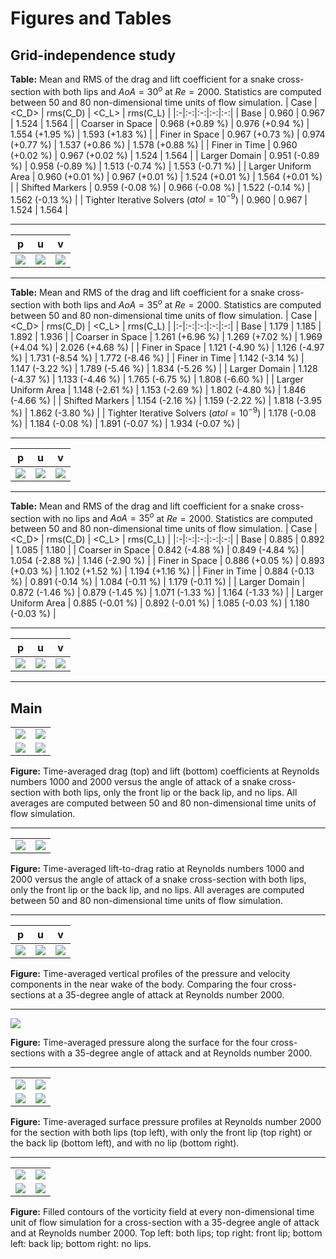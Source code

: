 # Figures and Tables

## Grid-independence study

**Table:** Mean and RMS of the drag and lift coefficient for a snake cross-section with both lips and $AoA = 30^o$ at $Re = 2000$. Statistics are computed between 50 and 80 non-dimensional time units of flow simulation.
| Case | <C_D> | rms(C_D) | <C_L> | rms(C_L) |
|:-|:-:|:-:|:-:|:-:|
| Base | 0.960 | 0.967 | 1.524 | 1.564 |
| Coarser in Space | 0.968 (+0.89 %) | 0.976 (+0.94 %) | 1.554 (+1.95 %) | 1.593 (+1.83 %) |
| Finer in Space | 0.967 (+0.73 %) | 0.974 (+0.77 %) | 1.537 (+0.86 %) | 1.578 (+0.88 %) |
| Finer in Time | 0.960 (+0.02 %) | 0.967 (+0.02 %) | 1.524 | 1.564 |
| Larger Domain | 0.951 (-0.89 %) | 0.958 (-0.89 %) | 1.513 (-0.74 %) | 1.553 (-0.71 %) |
| Larger Uniform Area | 0.960 (+0.01 %) | 0.967 (+0.01 %) | 1.524 (+0.01 %) | 1.564 (+0.01 %) |
| Shifted Markers | 0.959 (-0.08 %) | 0.966 (-0.08 %) | 1.522 (-0.14 %) | 1.562 (-0.13 %) |
| Tighter Iterative Solvers ($atol = 10^{-9}$) | 0.960 | 0.967 | 1.524 | 1.564 |

---

| p | u | v |
|:-:|:-:|:-:|
| ![](runs/independence/2k30/figures/p_profiles_compare_dx_dt.png) | ![](runs/independence/2k30/figures/u_profiles_compare_dx_dt.png) | ![](runs/independence/2k30/figures/v_profiles_compare_dx_dt.png) |

---

**Table:** Mean and RMS of the drag and lift coefficient for a snake cross-section with both lips and $AoA = 35^o$ at $Re = 2000$. Statistics are computed between 50 and 80 non-dimensional time units of flow simulation.
| Case | <C_D> | rms(C_D) | <C_L> | rms(C_L) |
|:-|:-:|:-:|:-:|:-:|
| Base | 1.179 | 1.185 | 1.892 | 1.936 |
| Coarser in Space | 1.261 (+6.96 %) | 1.269 (+7.02 %) | 1.969 (+4.04 %) | 2.026 (+4.68 %) |
| Finer in Space | 1.121 (-4.90 %) | 1.126 (-4.97 %) | 1.731 (-8.54 %) | 1.772 (-8.46 %) |
| Finer in Time | 1.142 (-3.14 %) | 1.147 (-3.22 %) | 1.789 (-5.46 %) | 1.834 (-5.26 %) |
| Larger Domain | 1.128 (-4.37 %) | 1.133 (-4.46 %) | 1.765 (-6.75 %) | 1.808 (-6.60 %) |
| Larger Uniform Area | 1.148 (-2.61 %) | 1.153 (-2.69 %) | 1.802 (-4.80 %) | 1.846 (-4.66 %) |
| Shifted Markers | 1.154 (-2.16 %) | 1.159 (-2.22 %) | 1.818 (-3.95 %) | 1.862 (-3.80 %) |
| Tighter Iterative Solvers ($atol = 10^{-9}$) | 1.178 (-0.08 %) | 1.184 (-0.08 %) | 1.891 (-0.07 %) | 1.934 (-0.07 %) |

---

| p | u | v |
|:-:|:-:|:-:|
| ![](runs/independence/2k35/figures/p_profiles_compare_dx_dt.png) | ![](runs/independence/2k35/figures/u_profiles_compare_dx_dt.png) | ![](runs/independence/2k35/figures/v_profiles_compare_dx_dt.png) |

---

**Table:** Mean and RMS of the drag and lift coefficient for a snake cross-section with no lips and $AoA = 35^o$ at $Re = 2000$. Statistics are computed between 50 and 80 non-dimensional time units of flow simulation.
| Case | <C_D> | rms(C_D) | <C_L> | rms(C_L) |
|:-|:-:|:-:|:-:|:-:|
| Base | 0.885 | 0.892 | 1.085 | 1.180 |
| Coarser in Space | 0.842 (-4.88 %) | 0.849 (-4.84 %) | 1.054 (-2.88 %) | 1.146 (-2.90 %) |
| Finer in Space | 0.886 (+0.05 %) | 0.893 (+0.03 %) | 1.102 (+1.52 %) | 1.194 (+1.16 %) |
| Finer in Time | 0.884 (-0.13 %) | 0.891 (-0.14 %) | 1.084 (-0.11 %) | 1.179 (-0.11 %) |
| Larger Domain | 0.872 (-1.46 %) | 0.879 (-1.45 %) | 1.071 (-1.33 %) | 1.164 (-1.33 %) |
| Larger Uniform Area | 0.885 (-0.01 %) | 0.892 (-0.01 %) | 1.085 (-0.03 %) | 1.180 (-0.03 %) |

---

| p | u | v |
|:-:|:-:|:-:|
| ![](runs/independence/2k35-nolips/figures/p_profiles_compare_dx_dt.png) | ![](runs/independence/2k35-nolips/figures/u_profiles_compare_dx_dt.png) | ![](runs/independence/2k35-nolips/figures/v_profiles_compare_dx_dt.png) |

---

## Main

|  |  |
|:-:|:-:|
| ![](runs/Re1000/figures/avg_drag_coefficients_vs_aoa.png) | ![](runs/Re2000/figures/avg_drag_coefficients_vs_aoa.png) |
| ![](runs/Re1000/figures/avg_lift_coefficients_vs_aoa.png) | ![](runs/Re2000/figures/avg_lift_coefficients_vs_aoa.png) |

**Figure:** Time-averaged drag (top) and lift (bottom) coefficients at Reynolds numbers $1000$ and $2000$ versus the angle of attack of a snake cross-section with both lips, only the front lip or the back lip, and no lips. All averages are computed between 50 and 80 non-dimensional time units of flow simulation.

---

|  |  |
|:-:|:-:|
| ![](runs/Re1000/figures/avg_lift_drag_ratio_vs_aoa.png) | ![](runs/Re2000/figures/avg_lift_drag_ratio_vs_aoa.png) |

**Figure:** Time-averaged lift-to-drag ratio at Reynolds numbers $1000$ and $2000$ versus the angle of attack of a snake cross-section with both lips, only the front lip or the back lip, and no lips. All averages are computed between 50 and 80 non-dimensional time units of flow simulation.

---

| p | u | v |
|:-:|:-:|:-:|
| ![](runs/Re2000/figures/p_profiles_2k35.png) | ![](runs/Re2000/figures/u_profiles_2k35.png) | ![](runs/Re2000/figures/v_profiles_2k35.png) |

**Figure:** Time-averaged vertical profiles of the pressure and velocity components in the near wake of the body. Comparing the four cross-sections at a 35-degree angle of attack at Reynolds number 2000.

---

![](runs/Re2000/figures/surface_pressure_2k35.png)

**Figure:** Time-averaged pressure along the surface for the four cross-sections with a 35-degree angle of attack and at Reynolds number 2000.

---

|  |  |
|:-:|:-:|
| ![](runs/Re2000/both_lips/figures/surface_pressure.png) | ![](runs/Re2000/front_lip/figures/surface_pressure.png) |
| ![](runs/Re2000/back_lip/figures/surface_pressure.png) | ![](runs/Re2000/no_lips/figures/surface_pressure.png) |

**Figure:** Time-averaged surface pressure profiles at Reynolds number 2000 for the section with both lips (top left), with only the front lip (top right) or the back lip (bottom left), and with no lip (bottom right).

---

|  |  |
|:-:|:-:|
| ![](runs/Re2000/both_lips/2k35/figures/vorticity.gif) | ![](runs/Re2000/front_lip/2k35/figures/vorticity.gif) |
| ![](runs/Re2000/back_lip/2k35/figures/vorticity.gif) | ![](runs/Re2000/no_lips/2k35/figures/vorticity.gif) |

**Figure:** Filled contours of the vorticity field at every non-dimensional time unit of flow simulation for a cross-section with a 35-degree angle of attack and at Reynolds number 2000. Top left: both lips; top right: front lip; bottom left: back lip; bottom right: no lips.
